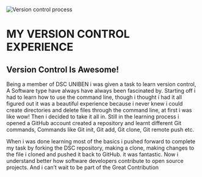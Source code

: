 ![Version control process](https://cdn-images-1.medium.com/max/800/1*2cG4BW2m1E-EcklOLG51jg.png)
# MY VERSION CONTROL EXPERIENCE
## Version Control Is Awesome!
Being a member of DSC UNIBEN i was given a task to learn version control, A Software type have always have always been fascinated by. Starting off i had to learn how to use the command line, though i thought i had it all figured out it was a beautiful experience because i never knew i could create directories and delete files through the command line, at first i was like wow! Then i decided to take it all in. Still in the learning process i opened a GitHub account created a repository and learnt different Git commands, Commands like Git init, Git add, Git clone, Git remote push etc.

When i was done learning most of the basics i pushed forward to complete my task by forking the DSC repository, making a clone, making changes to the file i cloned and pushed it back to GitHub. it was fantastic. Now i understand better how software developers contribute to open source projects. And i can’t wait to be part of the Great Contribution
